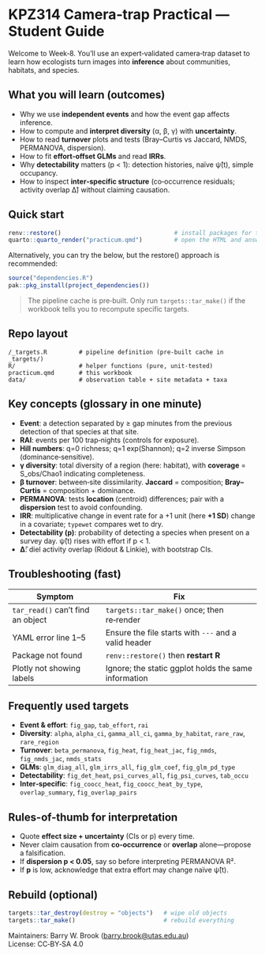 # KPZ314 Camera‑trap Practical — Student Guide

Welcome to Week‑8. You’ll use an expert‑validated camera‑trap dataset to learn how ecologists turn images into **inference** about communities, habitats, and species.

## What you will learn (outcomes)

- Why we use **independent events** and how the event gap affects inference.  
- How to compute and **interpret diversity** (α, β, γ) with **uncertainty**.  
- How to read **turnover** plots and tests (Bray–Curtis vs Jaccard, NMDS, PERMANOVA, dispersion).  
- How to fit **effort‑offset GLMs** and read **IRRs**.  
- Why **detectability** matters (p < 1): detection histories, naïve ψ̂(t), simple occupancy.  
- How to inspect **inter‑specific structure** (co‑occurrence residuals; activity overlap Δ̂) without claiming causation.

## Quick start

```r
renv::restore()                                # install packages for this project
quarto::quarto_render("practicum.qmd")         # open the HTML and answer prompts
```

Alternatively, you can try the below, but the restore() approach is recommended:

```r
source("dependencies.R")
pak::pkg_install(project_dependencies())
```

> The pipeline cache is pre‑built. Only run `targets::tar_make()` if the workbook tells you to recompute specific targets.

## Repo layout

```
/_targets.R         # pipeline definition (pre‑built cache in _targets/)
R/                  # helper functions (pure, unit‑tested)
practicum.qmd       # this workbook
data/               # observation table + site metadata + taxa
```

## Key concepts (glossary in one minute)

- **Event**: a detection separated by ≥ gap minutes from the previous detection of that species at that site.  
- **RAI**: events per 100 trap‑nights (controls for exposure).  
- **Hill numbers**: q=0 richness; q=1 exp(Shannon); q=2 inverse Simpson (dominance‑sensitive).  
- **γ diversity**: total diversity of a region (here: habitat), with **coverage** = S_obs/Chao1 indicating completeness.  
- **β turnover**: between‑site dissimilarity. **Jaccard** = composition; **Bray–Curtis** = composition + dominance.  
- **PERMANOVA**: tests **location** (centroid) differences; pair with a **dispersion** test to avoid confounding.  
- **IRR**: multiplicative change in event rate for a +1 unit (here **+1 SD**) change in a covariate; `typewet` compares wet to dry.  
- **Detectability (p)**: probability of detecting a species when present on a survey day. ψ̂(t) rises with effort if p < 1.  
- **Δ̂**: diel activity overlap (Ridout & Linkie), with bootstrap CIs.

## Troubleshooting (fast)

| Symptom | Fix |
| --- | --- |
| `tar_read()` can’t find an object | `targets::tar_make()` once; then re‑render |
| YAML error line 1–5 | Ensure the file starts with `---` and a valid header |
| Package not found | `renv::restore()` then **restart R** |
| Plotly not showing labels | Ignore; the static ggplot holds the same information |

## Frequently used targets

- **Event & effort**: `fig_gap`, `tab_effort`, `rai`  
- **Diversity**: `alpha`, `alpha_ci`, `gamma_all_ci`, `gamma_by_habitat`, `rare_raw`, `rare_region`  
- **Turnover**: `beta_permanova`, `fig_heat`, `fig_heat_jac`, `fig_nmds`, `fig_nmds_jac`, `nmds_stats`  
- **GLMs**: `glm_diag_all`, `glm_irrs_all`, `fig_glm_coef`, `fig_glm_pd_type`  
- **Detectability**: `fig_det_heat`, `psi_curves_all`, `fig_psi_curves`, `tab_occu`  
- **Inter‑specific**: `fig_coocc_heat`, `fig_coocc_heat_by_type`, `overlap_summary`, `fig_overlap_pairs`

## Rules-of-thumb for interpretation

- Quote **effect size + uncertainty** (CIs or p) every time.  
- Never claim causation from **co‑occurrence** or **overlap** alone—propose a falsification.  
- If **dispersion p < 0.05**, say so before interpreting PERMANOVA R².  
- If **p** is low, acknowledge that extra effort may change naïve ψ̂(t).

## Rebuild (optional)

```r
targets::tar_destroy(destroy = "objects")   # wipe old objects
targets::tar_make()                         # rebuild everything
```

Maintainers: Barry W. Brook (barry.brook@utas.edu.au)  
License: CC‑BY‑SA 4.0
